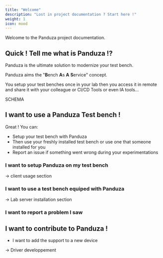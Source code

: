 ```yaml
---
title: "Welcome"
description: "Lost in project documentation ? Start here !"
weight: 1
icon: mood
---
```


Welcome to the Panduza project documentation.

## Quick ! Tell me what is Panduza !?

Panduza is the ultimate solution to modernize your test bench.

Panduza aims the "**B**ench **A**s **A** **S**ervice" concept.

You setup your test benches once in your lab then you access it in remote and share it with your colleague or CI/CD Tools or even IA tools...

SCHEMA

## I want to use a Panduza Test bench !

Great ! You can:

- Setup your test bench with Panduza
- Then use your freshly installed test bench or use one that someone installed for you
- Report an issue if something went wrong during your experimentations

### I want to setup Panduza on my test bench

-> client usage section


### I want to use a test bench equiped with Panduza


-> Lab server installation section

### I want to report a problem I saw



## I want to contribute to Panduza !

- I want to add the support to a new device

-> Driver developpement


